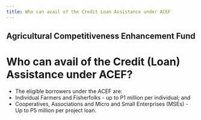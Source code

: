 ```yaml
---
title: Who can avail of the Credit Loan Assistance under ACEF
---
```


## Agricultural Competitiveness Enhancement Fund

# Who can avail of the Credit (Loan) Assistance under ACEF?


 - The eligible borrowers under the ACEF are:
 - Individual Farmers and Fisherfolks - up to P1 million per individual; and
 - Cooperatives, Associations and Micro and Small Enterprises (MSEs) - Up to P5 million per project loan.
